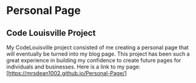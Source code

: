 # Personal Page

## Code Louisville Project

My CodeLouisville project consisted of me creating a personal page that will eventually be turned into my blog page.
This project has been such a great experience in building my confidence to create future pages for individuals and businesses. 
Here is a link to my page:[https://mrsdean1002.github.io/Personal-Page/]

